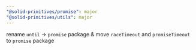 ```yaml
---
"@solid-primitives/promise": major
"@solid-primitives/utils": major
---
```


rename `until` -> `promise` package & move `raceTimeout` and `promiseTimeout` to `promise` package
